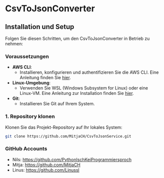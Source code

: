# CsvToJsonConverter

## Installation und Setup

Folgen Sie diesen Schritten, um den CsvToJsonConverter in Betrieb zu nehmen:

### Voraussetzungen

- **AWS CLI**:
  - Installieren, konfigurieren und authentifizieren Sie die AWS CLI. Eine Anleitung finden Sie [hier](docs/aws-cli-setup.md).
- **Linux-Umgebung**:
  - Verwenden Sie WSL (Windows Subsystem for Linux) oder eine Linux-VM. Eine Anleitung zur Installation finden Sie [hier](docs/linux-environment-setup.md).
- **Git**:
  - Installieren Sie Git auf Ihrem System.

### 1. Repository klonen

Klonen Sie das Projekt-Repository auf Ihr lokales System:

```bash
git clone https://github.com/MitjaCH/CsvToJsonService.git
```


### GitHub Accounts
- Nils: https://github.com/PythonIschKeiProgrammiersproch
- Mitja: https://github.com/MitjaCH
- Linus: https://github.com/Linussl
